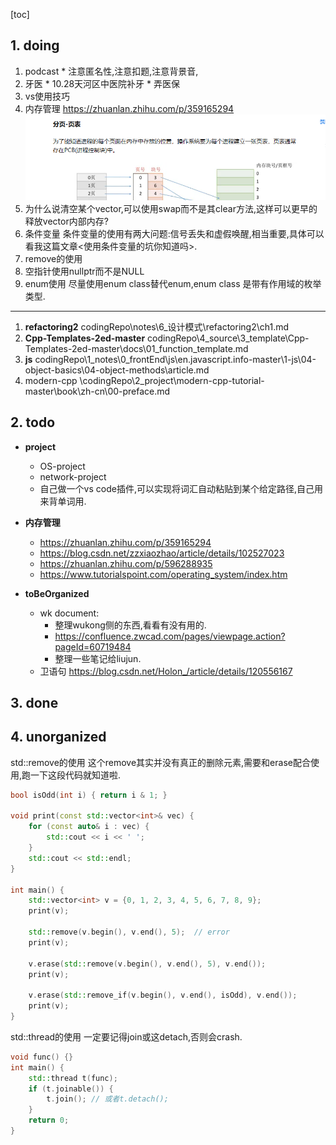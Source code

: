 [toc]
## 1. doing
  1. podcast
    * 注意匿名性,注意扣题,注意背景音,
  2. 牙医
    * 10.28天河区中医院补牙
    * 弄医保
  4. vs使用技巧
  6. 内存管理
    https://zhuanlan.zhihu.com/p/359165294
    ![Alt text](_imgs/image-1.png)
  7. 为什么说清空某个vector,可以使用swap而不是其clear方法,这样可以更早的释放vector内部内存?
  8. 条件变量
    条件变量的使用有两大问题:信号丢失和虚假唤醒,相当重要,具体可以看我这篇文章<使用条件变量的坑你知道吗>.
  9. remove的使用
  10. 空指针使用nullptr而不是NULL
  11. enum使用
      尽量使用enum class替代enum,enum class 是带有作用域的枚举类型.

  

--------------------------------------------------------

  1. **refactoring2** 
    codingRepo\notes\6_设计模式\refactoring2\ch1.md
  2. **Cpp-Templates-2ed-master**
    codingRepo\4_source\3_template\Cpp-Templates-2ed-master\docs\01_function_template.md
  3. **js**
    codingRepo\1_notes\0_frontEnd\js\en.javascript.info-master\1-js\04-object-basics\04-object-methods\article.md
  4. modern-cpp
    \codingRepo\2_project\modern-cpp-tutorial-master\book\zh-cn\00-preface.md
  
##  2. todo
  * **project**
    * OS-project
    * network-project
    * 自己做一个vs code插件,可以实现将词汇自动粘贴到某个给定路径,自己用来背单词用.

  * **内存管理**
    * https://zhuanlan.zhihu.com/p/359165294
    * https://blog.csdn.net/zzxiaozhao/article/details/102527023
    * https://zhuanlan.zhihu.com/p/596288935
    * https://www.tutorialspoint.com/operating_system/index.htm

  * **toBeOrganized**
    * wk document:
      * 整理wukong侧的东西,看看有没有用的. 
      * https://confluence.zwcad.com/pages/viewpage.action?pageId=60719484
      * 整理一些笔记给liujun.
    * 卫语句
        https://blog.csdn.net/Holon_/article/details/120556167

## 3. done

## 4. unorganized


std::remove的使用
这个remove其实并没有真正的删除元素,需要和erase配合使用,跑一下这段代码就知道啦.
```c++
bool isOdd(int i) { return i & 1; }

void print(const std::vector<int>& vec) {
    for (const auto& i : vec) {
        std::cout << i << ' ';
    }
    std::cout << std::endl;
}

int main() {
    std::vector<int> v = {0, 1, 2, 3, 4, 5, 6, 7, 8, 9};
    print(v);

    std::remove(v.begin(), v.end(), 5);  // error
    print(v);

    v.erase(std::remove(v.begin(), v.end(), 5), v.end());
    print(v);

    v.erase(std::remove_if(v.begin(), v.end(), isOdd), v.end());
    print(v);
}

```

std::thread的使用
一定要记得join或这detach,否则会crash.

```c++
void func() {}
int main() {
    std::thread t(func);
    if (t.joinable()) {
        t.join(); // 或者t.detach(); 
    }
    return 0;
}
```
